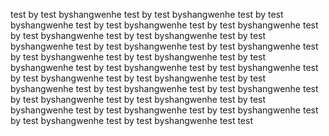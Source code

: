 test by test byshangwenhe
test by test byshangwenhe
test by test byshangwenhe
test by test byshangwenhe
test by test byshangwenhe
test by test byshangwenhe
test by test byshangwenhe
test by test byshangwenhe
test by test byshangwenhe
test by test byshangwenhe
test by test byshangwenhe
test by test byshangwenhe
test by test byshangwenhe
test by test byshangwenhe
test by test byshangwenhe
test by test byshangwenhe
test by test byshangwenhe
test by test byshangwenhe
test by test byshangwenhe
test by test byshangwenhe
test by test byshangwenhe
test by test byshangwenhe
test by test byshangwenhe
test by test byshangwenhe
test by test byshangwenhe
test by test byshangwenhe
test by test byshangwenhe
test
test
